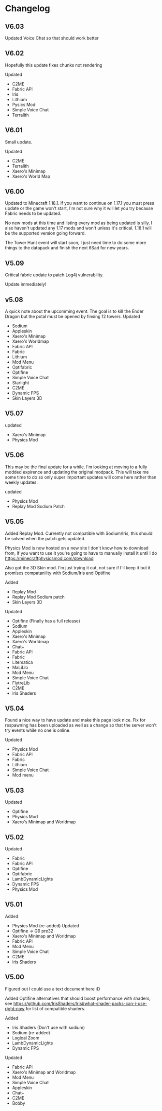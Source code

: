# Changelog
## V6.03
Updated Voice Chat so that should work better

## V6.02
Hopefully this update fixes chunks not rendering

Updated
- C2ME
- Fabric API
- Iris
- Lithium
- Pysics Mod
- Simple Voice Chat
- Terralith

## V6.01
Small update.

Updated
- C2ME
- Terralith
- Xaero's Minimap
- Xaero's World Map

## V6.00
Updated to Minecraft 1.18.1. If you want to continue on 1.17.1 you must press update or the game won't start, I'm not sure why it will let you try because Fabric needs to be updated.

No new mods at this time and listing every mod as being updated is silly, I also haven't updated any 1.17 mods and won't unless it's critical. 1.18.1 will be the supported version going forward.

The Tower Hunt event will start soon, I just need time to do some more things to the datapack and finish the next 6Sad for new years.

## V5.09
Critical fabric update to patch Log4j vulnerability.

Update immediately!

## v5.08
A quick note about the upcomming event: The goal is to kill the Ender Dragon but the potal must be opened by finsing 12 towers.
Updated
- Sodium
- Appleskin
- Xaero's Minimap
- Xaero's Worldmap
- Fabric API
- Fabric
- Lithium
- Mod Menu
- Optifabric
- Optifine
- Simple Voice Chat
- Starlight
- C2ME
- Dynamic FPS
- Skin Layers 3D

## V5.07
updated
- Xaero's Minimap
- Physics Mod

## V5.06
This may be the final update for a while. I'm looking at moving to a fully modded expirence and updating the original modpack. This will take me some time to do so only super important updates will come here rather than weekly updates.

updated
- Physics Mod
- Replay Mod Sodium Patch

## V5.05
Added Replay Mod. Currently not compatible with Sodium/Iris, this should be solved when the patch gets updated.

Physics Mod is now hosted on a new site I don't know how to download from, If you want to use it you're going to have to manually install it until I do https://minecraftphysicsmod.com/download

Also got the 3D Skin mod. I'm just trying it out, not sure if I'll keep it but it promises compatanility with Sodium/Iris and Optifine

Added
- Replay Mod
- Replay Mod Sodium patch
- Skin Layers 3D

Updated
- Optifine (Finally has a full release)
- Sodium
- Appleskin
- Xaero's Minimap
- Xaero's Worldmap
- Chat+
- Fabric API
- Fabric
- Litematica
- MaLiLib
- Mod Menu
- Simple Voice Chat
- FlytreLib
- C2ME
- Iris Shaders



## V5.04
Found a nice way to have update and make this page look nice. Fix for respawning has been uploaded as well as a change so that the server won't try events while no one is online.

Updated
- Physics Mod
- Fabric API
- Fabric
- Lithium
- Simple Voice Chat
- Mod menu

## V5.03
Updated
- Optifine
- Physics Mod
- Xaero's Minimap and Worldmap

## V5.02
Updated
- Fabric
- Fabric API
- Optifine
- Optifabric
- LambDynamicLights
- Dynamic FPS
- Physics Mod

## V5.01
Added
- Physics Mod (re-added)
Updated 
- Optifine -> G9 pre32
- Xaero's Minimap and Worldmap
- Fabric API
- Mod Menu
- Simple Voice Chat
- C2ME
- Iris Shaders

## V5.00
Figured out I could use a text document here :D

Added Optifine alternatives that should boost performance with shaders, see https://github.com/IrisShaders/Iris#what-shader-packs-can-i-use-right-now for list of compatible shaders.

Added
- Iris Shaders (Don't use with sodium)
- Sodium (re-added)
- Logical Zoom
- LambDynamicLights
- Dynamic FPS

Updated
- Fabric API
- Xaero's Minimap and Worldmap
- Mod Menu
- Simple Voice Chat
- Appleskin
- Chat+
- C2ME
- Bobby